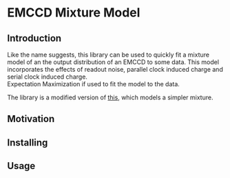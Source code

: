 # EMCCD Mixture Model

## Introduction

Like the name suggests, this library can be used to quickly fit a mixture model of an 
the output distribution of an EMCCD to some data. This model incorporates the effects
of readout noise, parallel clock induced charge and serial clock induced charge.  
Expectation Maximization if used to fit the model to the data.


The library is a modified version of [this](https://github.com/ethan-homan/gaussian-exponential-mixture),
 which models a simpler mixture.

## Motivation

## Installing

## Usage

